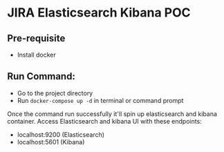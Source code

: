 # JIRA Elasticsearch Kibana POC

## Pre-requisite
- Install docker 

## Run Command:
- Go to the project directory
- Run `docker-compose up -d` in terminal or command prompt

Once the command run successfully it'll spin up elasticsearch and kibana container. Access Elasticsearch and kibana UI with these endpoints:

- localhost:9200 (Elasticsearch)
- localhost:5601 (Kibana)



